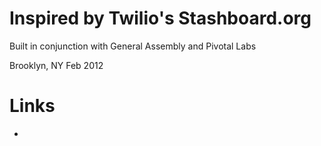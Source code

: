Inspired by Twilio's Stashboard.org
=================
Built in conjunction with General Assembly and Pivotal Labs 

Brooklyn, NY Feb 2012


Links
=====

* 


